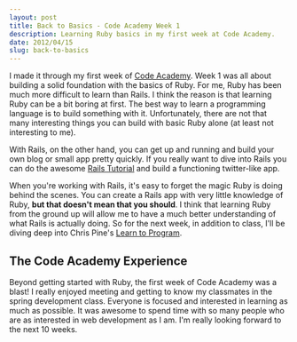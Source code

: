 ```yaml
---
layout: post
title: Back to Basics - Code Academy Week 1
description: Learning Ruby basics in my first week at Code Academy.
date: 2012/04/15
slug: back-to-basics
---
```


I made it through my first week of [Code Academy](http://codeacademy.org). Week 1 was all about building a solid foundation with the basics of Ruby. For me, Ruby has been much more difficult to learn than Rails. I think the reason is that learning Ruby can be a bit boring at first. The best way to learn a programming language is to build something with it. Unfortunately, there are not that many interesting things you can build with basic Ruby alone (at least not interesting to me).

With Rails, on the other hand, you can get up and running and build your own blog or small app pretty quickly. If you really want to dive into Rails you can do the awesome [Rails Tutorial](http://railstutorial.org) and build a functioning twitter-like app.

When you're working with Rails, it's easy to forget the magic Ruby is doing behind the scenes. You can create a Rails app with very little knowledge of Ruby, **but that doesn't mean that you should**. I think that learning Ruby from the ground up will allow me to have a much better understanding of what Rails is actually doing. So for the next week, in addition to class, I'll be diving deep into Chris Pine's [Learn to Program](http://www.amazon.com/Program-Second-Edition-Facets-Series/dp/1934356360/ref=tmm_pap_title_0).

## The Code Academy Experience

Beyond getting started with Ruby, the first week of Code Academy was a blast! I really enjoyed meeting and getting to know my classmates in the spring development class. Everyone is focused and interested in learning as much as possible. It was awesome to spend time with so many people who are as interested in web development as I am. I'm really looking forward to the next 10 weeks.